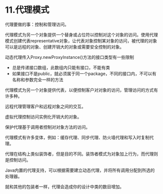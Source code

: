# 11.代理模式

代理要做的事：控制和管理访问。

代理模式为另一个对象提供一个替身或占位符以控制对这个对象的访问。使用代理模式创建代表representative对象，让代表对象控制某对象的访问，被代理的对象可以是远程的对象、创建开销大的对象或需要安全控制的对象。

动态代理传入Proxy.newProxyInstance()方法的接口类型有一些限制

+ 总是传递接口数组，此数组内只能有接口，不能有类
+ 如果接口不是public，就必须属于同一个package，不同的接口内，不可以有名称和参数完全一样的方法

代理模式为另一个对象提供代表，以便控制客户对对象的访问，管理访问的方式有许多种。

远程代理管理客户和远程对象之间的交互。

虚拟代理控制访问实例化开销大的对象。

保护代理基于调用者控制对对象方法的访问。

代理模式有许多变体，例如：缓存代理、同步代理、防火墙代理和写入时复制代理。

代理在结构上类似装饰者，但是目的不同。装饰者模式为对象加上行为，而代理则是控制访问。

Java内置的代理支持，可以根据需要建立动态代理，并将所有调用分配到所选的处理器。

就和其他的包装者一样，代理会造成你的设计中类的数目增加。